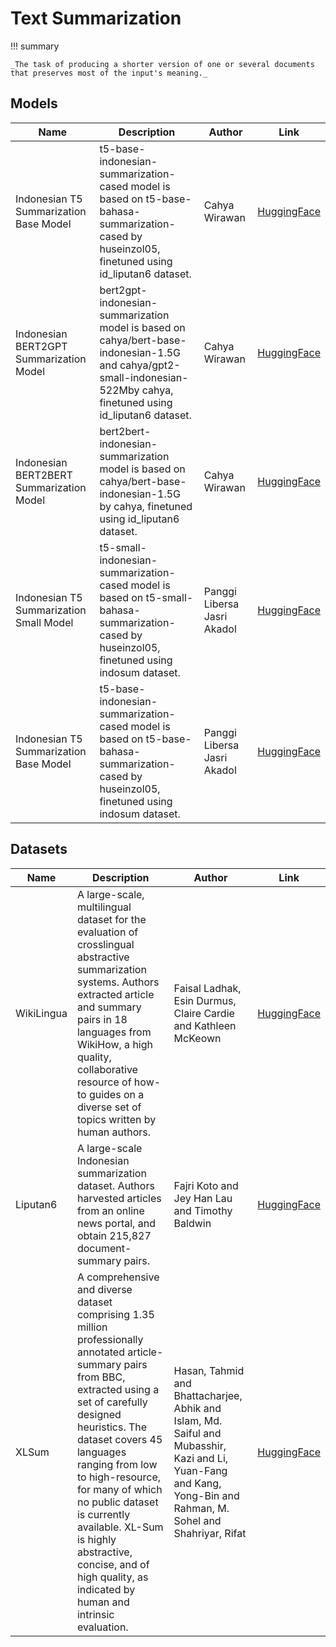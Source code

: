 # Text Summarization

!!! summary

    _The task of producing a shorter version of one or several documents that preserves most of the input's meaning._

## Models

| Name                                     | Description                                                                                                                                                            | Author                      | Link                                                                                 |
| ---------------------------------------- | ---------------------------------------------------------------------------------------------------------------------------------------------------------------------- | --------------------------- | ------------------------------------------------------------------------------------ |
| Indonesian T5 Summarization Base Model   | t5-base-indonesian-summarization-cased model is based on t5-base-bahasa-summarization-cased by huseinzol05, finetuned using id_liputan6 dataset.                       | Cahya Wirawan               | [HuggingFace](https://huggingface.co/cahya/t5-base-indonesian-summarization-cased)   |
| Indonesian BERT2GPT Summarization Model  | bert2gpt-indonesian-summarization model is based on cahya/bert-base-indonesian-1.5G and cahya/gpt2-small-indonesian-522Mby cahya, finetuned using id_liputan6 dataset. | Cahya Wirawan               | [HuggingFace](https://huggingface.co/cahya/bert2gpt-indonesian-summarization)        |
| Indonesian BERT2BERT Summarization Model | bert2bert-indonesian-summarization model is based on cahya/bert-base-indonesian-1.5G by cahya, finetuned using id_liputan6 dataset.                                    | Cahya Wirawan               | [HuggingFace](https://huggingface.co/cahya/bert2bert-indonesian-summarization)       |
| Indonesian T5 Summarization Small Model  | t5-small-indonesian-summarization-cased model is based on t5-small-bahasa-summarization-cased by huseinzol05, finetuned using indosum dataset.                         | Panggi Libersa Jasri Akadol | [HuggingFace](https://huggingface.co/panggi/t5-small-indonesian-summarization-cased) |
| Indonesian T5 Summarization Base Model   | t5-base-indonesian-summarization-cased model is based on t5-base-bahasa-summarization-cased by huseinzol05, finetuned using indosum dataset.                           | Panggi Libersa Jasri Akadol | [HuggingFace](https://huggingface.co/panggi/t5-base-indonesian-summarization-cased)  |

## Datasets

| Name       | Description                                                                                                                                                                                                                                                                                                                                                                                                             | Author                                                                                                                                                          | Link                                                            |
| ---------- | ----------------------------------------------------------------------------------------------------------------------------------------------------------------------------------------------------------------------------------------------------------------------------------------------------------------------------------------------------------------------------------------------------------------------- | --------------------------------------------------------------------------------------------------------------------------------------------------------------- | --------------------------------------------------------------- |
| WikiLingua | A large-scale, multilingual dataset for the evaluation of crosslingual abstractive summarization systems. Authors extracted article and summary pairs in 18 languages from WikiHow, a high quality, collaborative resource of how-to guides on a diverse set of topics written by human authors.                                                                                                                        | Faisal Ladhak, Esin Durmus, Claire Cardie and Kathleen McKeown                                                                                                  | [HuggingFace](https://huggingface.co/datasets/wiki_lingua)      |
| Liputan6   | A large-scale Indonesian summarization dataset. Authors harvested articles from an online news portal, and obtain 215,827 document-summary pairs.                                                                                                                                                                                                                                                                       | Fajri Koto and Jey Han Lau and Timothy Baldwin                                                                                                                  | [HuggingFace](https://huggingface.co/datasets/id_liputan6)      |
| XLSum      | A comprehensive and diverse dataset comprising 1.35 million professionally annotated article-summary pairs from BBC, extracted using a set of carefully designed heuristics. The dataset covers 45 languages ranging from low to high-resource, for many of which no public dataset is currently available. XL-Sum is highly abstractive, concise, and of high quality, as indicated by human and intrinsic evaluation. | Hasan, Tahmid and Bhattacharjee, Abhik and Islam, Md. Saiful and Mubasshir, Kazi and Li, Yuan-Fang and Kang, Yong-Bin and Rahman, M. Sohel and Shahriyar, Rifat | [HuggingFace](https://huggingface.co/datasets/csebuetnlp/xlsum) |
